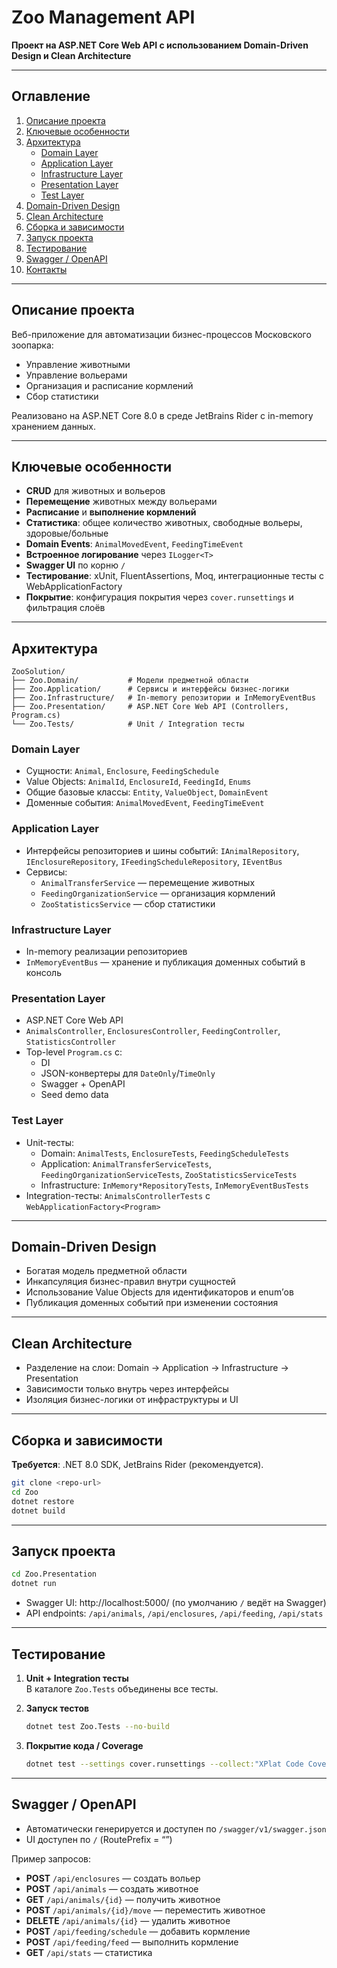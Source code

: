 # Zoo Management API

**Проект на ASP.NET Core Web API с использованием Domain-Driven Design и Clean Architecture**

---

## Оглавление

1. [Описание проекта](#описание-проекта)
2. [Ключевые особенности](#ключевые-особенности)
3. [Архитектура](#архитектура)
   - [Domain Layer](#domain-layer)
   - [Application Layer](#application-layer)
   - [Infrastructure Layer](#infrastructure-layer)
   - [Presentation Layer](#presentation-layer)
   - [Test Layer](#test-layer)
4. [Domain-Driven Design](#domain-driven-design)
5. [Clean Architecture](#clean-architecture)
6. [Сборка и зависимости](#сборка-и-зависимости)
7. [Запуск проекта](#запуск-проекта)
8. [Тестирование](#тестирование)
9. [Swagger / OpenAPI](#swagger--openapi)
10. [Контакты](#контакты)

---

## Описание проекта

Веб-приложение для автоматизации бизнес-процессов Московского зоопарка:
- Управление животными
- Управление вольерами
- Организация и расписание кормлений
- Сбор статистики

Реализовано на ASP.NET Core 8.0 в среде JetBrains Rider с in-memory хранением данных.

---

## Ключевые особенности

- **CRUD** для животных и вольеров
- **Перемещение** животных между вольерами
- **Расписание** и **выполнение кормлений**
- **Статистика**: общее количество животных, свободные вольеры, здоровые/больные
- **Domain Events**: `AnimalMovedEvent`, `FeedingTimeEvent`
- **Встроенное логирование** через `ILogger<T>`
- **Swagger UI** по корню `/`
- **Тестирование**: xUnit, FluentAssertions, Moq, интеграционные тесты с WebApplicationFactory
- **Покрытие**: конфигурация покрытия через `cover.runsettings` и фильтрация слоёв

---

## Архитектура

```
ZooSolution/
├── Zoo.Domain/           # Модели предметной области
├── Zoo.Application/      # Сервисы и интерфейсы бизнес-логики
├── Zoo.Infrastructure/   # In-memory репозитории и InMemoryEventBus
├── Zoo.Presentation/     # ASP.NET Core Web API (Controllers, Program.cs)
└── Zoo.Tests/            # Unit / Integration тесты
```

### Domain Layer

- Сущности: `Animal`, `Enclosure`, `FeedingSchedule`
- Value Objects: `AnimalId`, `EnclosureId`, `FeedingId`, `Enums`
- Общие базовые классы: `Entity`, `ValueObject`, `DomainEvent`
- Доменные события: `AnimalMovedEvent`, `FeedingTimeEvent`

### Application Layer

- Интерфейсы репозиториев и шины событий: `IAnimalRepository`, `IEnclosureRepository`, `IFeedingScheduleRepository`, `IEventBus`
- Сервисы:  
  - `AnimalTransferService` — перемещение животных  
  - `FeedingOrganizationService` — организация кормлений  
  - `ZooStatisticsService` — сбор статистики  

### Infrastructure Layer

- In-memory реализации репозиториев  
- `InMemoryEventBus` — хранение и публикация доменных событий в консоль  

### Presentation Layer

- ASP.NET Core Web API  
- `AnimalsController`, `EnclosuresController`, `FeedingController`, `StatisticsController`  
- Top-level `Program.cs` с:
  - DI  
  - JSON-конвертеры для `DateOnly`/`TimeOnly`  
  - Swagger + OpenAPI  
  - Seed demo data  

### Test Layer

- Unit-тесты:  
  - Domain: `AnimalTests`, `EnclosureTests`, `FeedingScheduleTests`  
  - Application: `AnimalTransferServiceTests`, `FeedingOrganizationServiceTests`, `ZooStatisticsServiceTests`  
  - Infrastructure: `InMemory*RepositoryTests`, `InMemoryEventBusTests`  
- Integration-тесты: `AnimalsControllerTests` с `WebApplicationFactory<Program>`

---

## Domain-Driven Design

- Богатая модель предметной области  
- Инкапсуляция бизнес-правил внутри сущностей  
- Использование Value Objects для идентификаторов и enum’ов  
- Публикация доменных событий при изменении состояния

---

## Clean Architecture

- Разделение на слои: Domain → Application → Infrastructure → Presentation  
- Зависимости только внутрь через интерфейсы  
- Изоляция бизнес-логики от инфраструктуры и UI

---

## Сборка и зависимости

**Требуется**: .NET 8.0 SDK, JetBrains Rider (рекомендуется).

```bash
git clone <repo-url>
cd Zoo
dotnet restore
dotnet build
```

---

## Запуск проекта

```bash
cd Zoo.Presentation
dotnet run
```

- Swagger UI: http://localhost:5000/ (по умолчанию `/` ведёт на Swagger)
- API endpoints: `/api/animals`, `/api/enclosures`, `/api/feeding`, `/api/stats`

---

## Тестирование

1. **Unit + Integration тесты**  
   В каталоге `Zoo.Tests` объединены все тесты.  

2. **Запуск тестов**  
   ```bash
   dotnet test Zoo.Tests --no-build
   ```

3. **Покрытие кода / Coverage**  
   ```bash
   dotnet test --settings cover.runsettings --collect:"XPlat Code Coverage"
   ```
---

## Swagger / OpenAPI

- Автоматически генерируется и доступен по `/swagger/v1/swagger.json`  
- UI доступен по `/` (RoutePrefix = “”)

Пример запросов:
- **POST** `/api/enclosures` — создать вольер  
- **POST** `/api/animals` — создать животное  
- **GET** `/api/animals/{id}` — получить животное  
- **POST** `/api/animals/{id}/move` — переместить животное  
- **DELETE** `/api/animals/{id}` — удалить животное  
- **POST** `/api/feeding/schedule` — добавить кормление  
- **POST** `/api/feeding/feed` — выполнить кормление  
- **GET** `/api/stats` — статистика  
